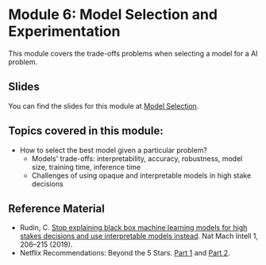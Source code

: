 # Module 6: Model Selection and Experimentation

This module covers the trade-offs problems when selecting a model for a AI problem.  

## Slides

You can find the slides for this module at [Model Selection](06_model_selection/06_model_selection_slides.pdf).


## Topics covered in this module:

- How to select the best model given a particular problem?
  - Models' trade-offs: interpretability, accuracy, robustness, model size, training time, inference time 
  - Challenges of using opaque and interpretable models in high stake decisions


## Reference Material

- Rudin, C. [Stop explaining black box machine learning models for high stakes decisions and use interpretable models instead](https://www.nature.com/articles/s42256-019-0048-x#citeas). Nat Mach Intell 1, 206–215 (2019). 
- Netflix Recommendations: Beyond the 5 Stars. [Part 1](https://netflixtechblog.com/netflix-recommendations-beyond-the-5-stars-part-1-55838468f429) and [Part 2](https://netflixtechblog.com/netflix-recommendations-beyond-the-5-stars-part-2-d9b96aa399f5).